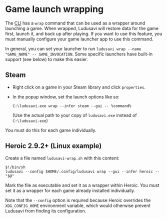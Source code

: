 # Game launch wrapping
The [CLI](/docs/help/command-line.md) has a `wrap` command that can be used as a wrapper around launching a game.
When wrapped, Ludusavi will restore data for the game first, launch it, and back up after playing.
If you want to use this feature, you must manually configure your game launcher app to use this command.

In general, you can set your launcher to run `ludusavi wrap --name "GAME_NAME" -- GAME_INVOCATION`.
Some specific launchers have built-in support (see below) to make this easier.

## Steam
* Right click on a game in your Steam library and click `properties`.
* In the popup window, set the launch options like so:

  `C:\ludusavi.exe wrap --infer steam --gui -- %command%`

  (Use the actual path to your copy of `ludusavi.exe` instead of `C:\ludusavi.exe`)

You must do this for each game individually.

## Heroic 2.9.2+ (Linux example)
Create a file named `ludusavi-wrap.sh` with this content:

```
$!/bin/sh
ludusavi --config $HOME/.config/ludusavi wrap --gui --infer heroic -- "$@"
```

Mark the file as executable and set it as a wrapper within Heroic.
You must set it as a wrapper for each game already installed individually.

Note that the `--config` option is required because Heroic overrides the `XDG_CONFIG_HOME` environment variable,
which would otherwise prevent Ludusavi from finding its configuration.

